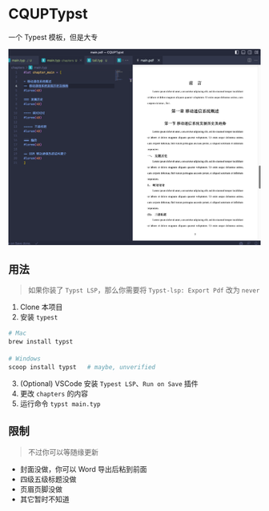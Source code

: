 # CQUPTypst

一个 Typest 模板，但是大专

![Snapshot](./resource/snapshot.png)

## 用法

> 如果你装了 `Typst LSP`，那么你需要将 `Typst-lsp: Export Pdf` 改为 `never`

1. Clone 本项目
2. 安装 `typest`

```bash
# Mac
brew install typst

# Windows
scoop install typst   # maybe, unverified
```

3. (Optional) VSCode 安装 `Typest LSP`、`Run on Save` 插件
4. 更改 `chapters` 的内容
5. 运行命令 `typst main.typ`

## 限制
> 不过你可以等随缘更新
- 封面没做，你可以 Word 导出后粘到前面
- 四级五级标题没做
- 页眉页脚没做
- 其它暂时不知道
